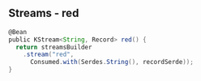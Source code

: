 ## Streams - red

```groovy
@Bean
public KStream<String, Record> red() {
  return streamsBuilder
    .stream("red",
      Consumed.with(Serdes.String(), recordSerde));
}
```
